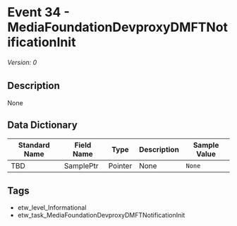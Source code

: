 # Event 34 - MediaFoundationDevproxyDMFTNotificationInit
###### Version: 0

## Description
None

## Data Dictionary
|Standard Name|Field Name|Type|Description|Sample Value|
|---|---|---|---|---|
|TBD|SamplePtr|Pointer|None|`None`|

## Tags
* etw_level_Informational
* etw_task_MediaFoundationDevproxyDMFTNotificationInit